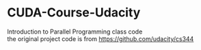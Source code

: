 # CUDA-Course-Udacity
Introduction to Parallel Programming class code  
the original project code is from https://github.com/udacity/cs344
